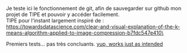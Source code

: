 Je teste ici le fonctionnement de git, afin de sauvegarder sur github mon projet de TIPE et pouvoir y accéder facilement.\
TIPE pour l'instant largement inspiré de : https://towardsdatascience.com/clear-and-visual-explanation-of-the-k-means-algorithm-applied-to-image-compression-b7fdc547e410\

Premiers tests... pas très concluants.
[yup, works just as intended](its-not-shutting-down.png)